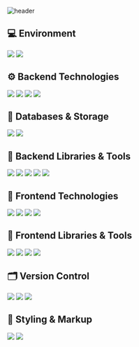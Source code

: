 ![header](https://capsule-render.vercel.app/api?type=waving&color=timeAuto&height=300&section=header&text=sunhye();&fontSize=90)

## :computer: Environment
<img src="https://img.shields.io/badge/Java-007396?style=for-the-badge&logo=OpenJDK&logoColor=white"> <img src="https://img.shields.io/badge/Node.js-5FA04E?style=for-the-badge&logo=nodedotjs&logoColor=white">

## :gear: Backend Technologies
<img src="https://img.shields.io/badge/Spring_Boot-6DB33F?style=for-the-badge&logo=springboot&logoColor=white"> <img src="https://img.shields.io/badge/Spring_Security-6DB33F?style=for-the-badge&logo=Spring Security&logoColor=white"> <img src="https://img.shields.io/badge/MyBatis-000000?style=for-the-badge&logo=mybatis&logoColor=white"> <img src="https://img.shields.io/badge/Swagger-85EA2D?style=for-the-badge&logo=swagger&logoColor=white">

## :floppy_disk: Databases & Storage
<img src="https://img.shields.io/badge/MySQL-4479A1?style=for-the-badge&logo=MySQL&logoColor=white"> <img src="https://img.shields.io/badge/Redis-DC382D?style=for-the-badge&logo=Redis&logoColor=white"> 

## :rocket: Backend Libraries & Tools
<img src="https://img.shields.io/badge/OAuth-000000?style=for-the-badge&logo=&logoColor=white"> <img src="https://img.shields.io/badge/Jwt-000000?style=for-the-badge&logo=&logoColor=white"> <img src="https://img.shields.io/badge/Spring_Boot_Mail-000000?style=for-the-badge&logo=&logoColor=white"> <img src="https://img.shields.io/badge/Portone-C6B2D?style=for-the-badge&logo=&logoColor=white"> <img src="https://img.shields.io/badge/CoolSMS-ff9436?style=for-the-badge&logo=&logoColor=white">

## :art: Frontend Technologies
<img src="https://img.shields.io/badge/Next.js-000000?style=for-the-badge&logo=nextdotjs&logoColor=white"> <img src="https://img.shields.io/badge/React-61DAFB?style=for-the-badge&logo=React&logoColor=white">
<img src="https://img.shields.io/badge/JavaScript-F7DF1E?style=for-the-badge&logo=JavaScript&logoColor=white"> <img src="https://img.shields.io/badge/TypeScript-3178C6?style=for-the-badge&logo=typescript&logoColor=white">

## :rocket: Frontend Libraries & Tools
<img src="https://img.shields.io/badge/React_Query-FF4154?style=for-the-badge&logo=reactquery&logoColor=white"> <img src="https://img.shields.io/badge/Recoil-3578E5?style=for-the-badge&logo=recoil&logoColor=white">
<img src="https://img.shields.io/badge/React_Hook_Form-EC5990?style=for-the-badge&logo=reacthookform&logoColor=white"> <img src="https://img.shields.io/badge/React_Router-CA4245?style=for-the-badge&logo=reactrouter&logoColor=white">

## :card_index_dividers: Version Control
<img src="https://img.shields.io/badge/Git-F05032?style=for-the-badge&logo=git&logoColor=white"> <img src="https://img.shields.io/badge/Github-181717?style=for-the-badge&logo=github&logoColor=white"> <img src="https://img.shields.io/badge/Gitlab-FC6D26?style=for-the-badge&logo=gitlab&logoColor=white">

## :nail_care: Styling & Markup
<img src="https://img.shields.io/badge/Html5-E34F26?style=for-the-badge&logo=html5&logoColor=white"> <img src="https://img.shields.io/badge/Sass-CC6699?style=for-the-badge&logo=sass&logoColor=white">

